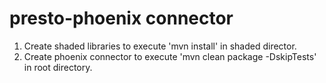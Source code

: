 # presto-phoenix connector
1. Create shaded libraries to execute 'mvn install' in shaded director.
2. Create phoenix connector to execute 'mvn clean package -DskipTests' in root directory.